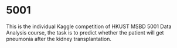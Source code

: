 # 5001
This is the individual Kaggle competition of HKUST MSBD 5001 Data Analysis course, the task is to predict whether the patient will get pneumonia after the kidney transplantation.
